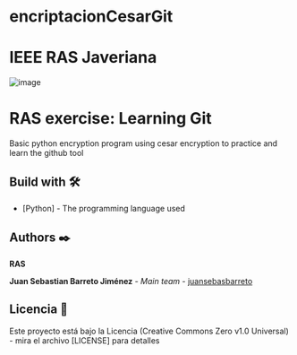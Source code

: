 # encriptacionCesarGit
# IEEE RAS Javeriana
![image](https://user-images.githubusercontent.com/63886423/110806413-0c486e00-8250-11eb-9ec5-aca289cba1f7.png)

# RAS exercise: Learning Git

Basic python encryption program using cesar encryption to practice and learn the github tool



## Build with 🛠️

* [Python] - The programming language used

## Authors ✒️

**RAS**

**Juan Sebastian Barreto Jiménez** - *Main team* - [juansebasbarreto](https://github.com/juansebasbarreto)

## Licencia 📄

Este proyecto está bajo la Licencia (Creative Commons Zero v1.0 Universal) - mira el archivo [LICENSE] para detalles
